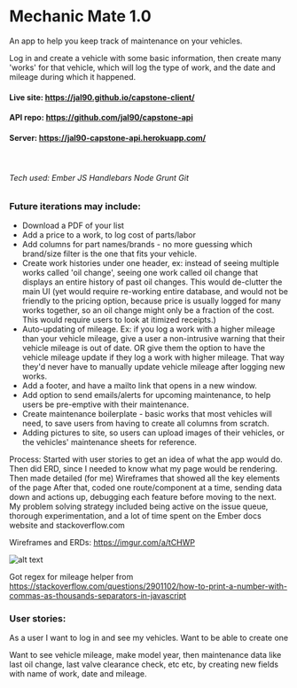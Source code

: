 # Mechanic Mate 1.0

An app to help you keep track of maintenance on your vehicles.

Log in and create a vehicle with some basic information, then create many 'works' for that vehicle, which will log the type of work, and the date and mileage during which it happened.

#### Live site: https://jal90.github.io/capstone-client/

#### API repo: https://github.com/jal90/capstone-api

#### Server: https://jal90-capstone-api.herokuapp.com/
<br>

###### Tech used: Ember JS Handlebars Node Grunt Git

### Future iterations may include:
*  Download a PDF of your list
*  Add a price to a work, to log cost of parts/labor
*  Add columns for part names/brands - no more guessing
    which brand/size filter is the one that fits your vehicle.
*  Create work histories under one header, ex: instead of seeing multiple works
    called 'oil change', seeing one work called oil change that displays an entire history of past oil changes. This would de-clutter the main UI (yet would require re-working entire database, and would not be friendly to the pricing option, because price is usually logged for many works together, so an oil change might only be a fraction of the cost. This would require users to look at itimized receipts.)
*  Auto-updating of mileage. Ex: if you log a work with a higher mileage than your
    vehicle mileage, give a user a non-intrusive warning that their vehicle mileage
    is out of date. OR give them the option to have the vehicle mileage update
    if they log a work with higher mileage. That way they'd never have to manually
    update vehicle mileage after logging new works.
*  Add a footer, and have a mailto link that opens in a new window.
* Add option to send emails/alerts for upcoming maintenance, to help users be pre-emptive with their maintenance.
* Create maintenance boilerplate - basic works that most vehicles will need, to save users from having to create all columns from scratch.
* Adding pictures to site, so users can upload images of their vehicles, or the vehicles' maintenance sheets for reference.

Process:
  Started with user stories to get an idea of what the app would do.
  Then did ERD, since I needed to know what my page would be rendering.
  Then made detailed (for me) Wireframes that showed all the key elements of the page
  After that, coded one route/component at a time, sending data down and actions up,
  debugging each feature before moving to the next.
My problem solving strategy included being active on the issue queue, thorough experimentation,
  and a lot of time spent on the Ember docs website and stackoverflow.com

Wireframes and ERDs: https://imgur.com/a/tCHWP

![alt text](https://i.imgur.com/XQObi5H.png "Splash page")

Got regex for mileage helper from https://stackoverflow.com/questions/2901102/how-to-print-a-number-with-commas-as-thousands-separators-in-javascript


### User stories:
As a user I want to log in and see my vehicles.  Want to be able to create one

Want to see vehicle mileage, make model year, then maintenance data like last oil change, last valve clearance check, etc etc, by creating new fields with name of work, date and mileage.
